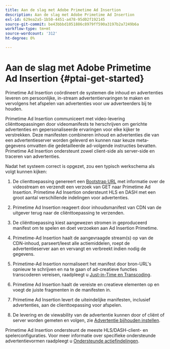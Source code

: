 ```yaml
---
title: Aan de slag met Adobe Primetime Ad Insertion
description: Aan de slag met Adobe Primetime Ad Insertion
exl-id: 629ea2a5-1b50-4451-a478-95d02f192145
source-git-commit: be43bbbd1051886c8979ff590a3197b2a7249b6a
workflow-type: tm+mt
source-wordcount: '312'
ht-degree: 0%

---
```


# Aan de slag met Adobe Primetime Ad Insertion {#ptai-get-started}

Primetime Ad Insertion coördineert de systemen die inhoud en advertenties leveren om persoonlijke, in-stream advertentiervaringen te maken en vervolgens het afspelen van advertenties voor uw adverteerders bij te houden.

Primetime Ad Insertion communiceert met video-levering cliënttoepassingen door videomanifests te herschrijven om gerichte advertenties en gepersonaliseerde ervaringen voor elke kijker te verstrekken. Deze manifesten combineren inhoud en advertenties die van een advertentieserver worden geleverd en kunnen naar keuze meta-gegevens omvatten die gedetailleerde ad-volgende instructies bevatten. Primetime Ad Insertion ondersteunt zowel client-side als server-side en traceren van advertenties.

Nadat het systeem correct is opgezet, zou een typisch werkschema als volgt kunnen kijken:

1. De clienttoepassing genereert een [Bootstrap URL](/help/primetime-ad-insertion/technical-reference/bootstrap-api.md) met informatie over de videostream en verzendt een verzoek van GET naar Primetime Ad Insertion.  Primetime Ad Insertion ondersteunt HLS en DASH met een groot aantal verschillende indelingen voor advertenties.

1. Primetime Ad Insertion reageert door inhoudsmanifest van CDN van de uitgever terug naar de cliënttoepassing te verzenden.

1. De cliënttoepassing kiest aangewezen stromen in geproduceerd manifest om te spelen en doet verzoeken aan Ad Insertion Primetime.

1. Primetime-Ad Insertion haalt de aangevraagde stream(s) op van de CDN-inhoud, parseert/leest alle actiemiddelen, roept de advertentieserver aan en vervangt en verbreekt indien nodig de gegevens.

1. Primetime-Ad Insertion normaliseert het manifest door bron-URL&#39;s opnieuw te schrijven en na te gaan of ad-creatieve functies transcoderen vereisen, raadpleegt u [Just-in-Time en Transcoding](/help/primetime-ad-insertion/just-in-time-transcoding/jit-transcoding-overview.md).

1. Primetime Ad Insertion haalt de vereiste en creatieve elementen op en voegt de juiste fragmenten in de manifesten in.

1. Primetime Ad Insertion levert de uiteindelijke manifesten, inclusief advertenties, aan de clienttoepassing voor afspelen.

1. De levering en de viewability van de advertentie kunnen door of cliënt of server worden gemeten en volgen, zie [Advertentie bijhouden instellen](/help/primetime-ad-insertion/getting-started/set-up-ad-tracking.md).

Primetime Ad Insertion ondersteunt de meeste HLS/DASH-client- en spelerconfiguraties. Voor meer informatie over specifieke ondersteunde advertentievormen raadpleegt u [Ondersteunde actiefindelingen](/help/primetime-ad-insertion/getting-started/ad-insertion-live-linear-stream.md).
